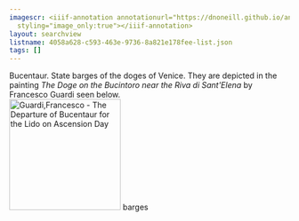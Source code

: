 ```yaml
---
imagescr: <iiif-annotation annotationurl="https://dnoneill.github.io/annotate/annotations/4058a628-c593-463e-9736-8a821e178fee-5.json"
  styling="image_only:true"></iiif-annotation>
layout: searchview
listname: 4058a628-c593-463e-9736-8a821e178fee-list.json
tags: []
---
```

Bucentaur. State barges of the doges of Venice. They are depicted in the painting <i>The Doge on the Bucintoro near the Riva di Sant'Elena</i> by Francesco Guardi seen below. 
<br><a title="Francesco Guardi
 [Public domain], via Wikimedia Commons" href="https://commons.wikimedia.org/wiki/File:Guardi,Francesco_-_The_Departure_of_Bucentaur_for_the_Lido_on_Ascension_Day.jpg"><img width="200" alt="Guardi,Francesco - The Departure of Bucentaur for the Lido on Ascension Day" src="https://upload.wikimedia.org/wikipedia/commons/thumb/a/a6/Guardi%2CFrancesco_-_The_Departure_of_Bucentaur_for_the_Lido_on_Ascension_Day.jpg/512px-Guardi%2CFrancesco_-_The_Departure_of_Bucentaur_for_the_Lido_on_Ascension_Day.jpg"></a>
barges